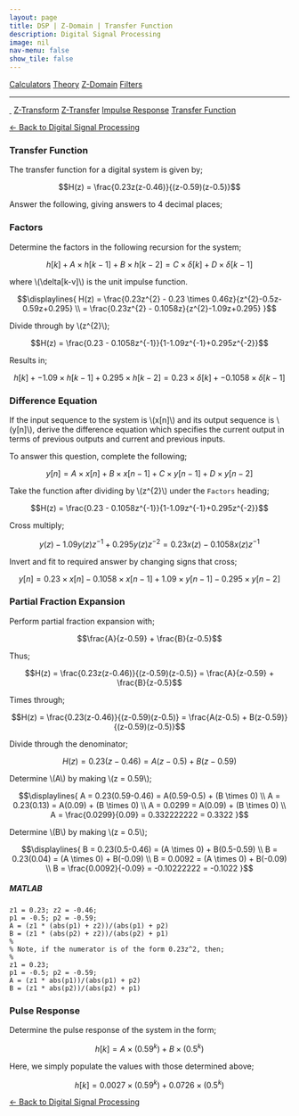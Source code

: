 ```yaml
---
layout: page
title: DSP | Z-Domain | Transfer Function
description: Digital Signal Processing
image: nil
nav-menu: false
show_tile: false
---
```


<script type="text/javascript" id="MathJax-script" async
  src="https://cdn.jsdelivr.net/npm/mathjax@3/es5/tex-mml-chtml.js">
</script>
<script>
MathJax = {
  tex: {
    inlineMath: [['\\(', '\\)']]
  }
};
</script>

<a href="../calculators.html" class="button small">Calculators</a>
<a href="../theory" class="button small">Theory</a>
<a href="../z-domain" class="button special small">Z-Domain</a>
<a href="../filters" class="button small">Filters</a>

<hr />

<a href="./" style="border-bottom: none;"><i class="icon fa-home">&nbsp;</i></a>
<a href="z-transform.html" class="button small">Z-Transform</a>
<a href="z-transfer.html" class="button small">Z-Transfer</a>
<a href="impulse-response.html" class="button small">Impulse Response</a>
<a href="transfer-function.html" class="button special small">Transfer Function</a>

<a href="/digital-signal-processing">&#x2190; Back to Digital Signal Processing</a>

### Transfer Function

The transfer function for a digital system is given by;

$$H(z) = \frac{0.23z(z-0.46)}{(z-0.59)(z-0.5)}$$

Answer the following, giving answers to 4 decimal places;

### Factors

Determine the factors in the following recursion for the system;

$$h[k] + A \times h[k-1] + B \times h[k-2] = C \times \delta[k] + D \times \delta[k-1]$$

where \\(\delta[k-v]\\) is the unit impulse function.

$$\displaylines{
H(z) = \frac{0.23z^{2} - 0.23 \times 0.46z}{z^{2}-0.5z-0.59z+0.295} \\
= \frac{0.23z^{2} - 0.1058z}{z^{2}-1.09z+0.295}
}$$

Divide through by \\(z^{2}\\);

$$H(z) = \frac{0.23 - 0.1058z^{-1}}{1-1.09z^{-1}+0.295z^{-2}}$$

Results in;

$$h[k] + -1.09 \times h[k-1] + 0.295 \times h[k-2] = 0.23 \times \delta[k] + -0.1058 \times \delta[k-1]$$

### Difference Equation

If the input sequence to the system is \\(x[n]\\) and its output sequence is \\(y[n]\\), derive the difference equation which specifies the current output in terms of previous outputs and current and previous inputs.

To answer this question, complete the following;

$$y[n] = A \times x[n] + B \times x[n-1] + C \times y[n-1] + D \times y[n-2]$$

Take the function after dividing by \\(z^{2}\\) under the <code>Factors</code> heading;

$$H(z) = \frac{0.23 - 0.1058z^{-1}}{1-1.09z^{-1}+0.295z^{-2}}$$

Cross multiply;

$$y(z) - 1.09 y(z)z^{-1} + 0.295y(z)z^{-2} = 0.23x(z) - 0.1058x(z)z^{-1}$$

Invert and fit to required answer by changing signs that cross;

$$y[n] = 0.23 \times x[n] - 0.1058 \times x[n-1] + 1.09 \times y[n-1] - 0.295 \times y[n-2]$$



### Partial Fraction Expansion

Perform partial fraction expansion with;

$$\frac{A}{z-0.59} + \frac{B}{z-0.5}$$

Thus;

$$H(z) = \frac{0.23z(z-0.46)}{(z-0.59)(z-0.5)} = \frac{A}{z-0.59} + \frac{B}{z-0.5}$$

Times through;

$$H(z) = \frac{0.23(z-0.46)}{(z-0.59)(z-0.5)} = \frac{A(z-0.5) + B(z-0.59)}{(z-0.59)(z-0.5)}$$

Divide through the denominator;

$$H(z) = 0.23(z-0.46) = A(z-0.5) + B(z-0.59)$$

Determine \\(A\\) by making \\(z = 0.59\\);

$$\displaylines{
A = 0.23(0.59-0.46) = A(0.59-0.5) + (B \times 0) \\
A = 0.23(0.13) = A(0.09) + (B \times 0) \\
A = 0.0299 = A(0.09) + (B \times 0) \\
A = \frac{0.0299}{0.09} = 0.332222222 = 0.3322
}$$

Determine \\(B\\) by making \\(z = 0.5\\);

$$\displaylines{
B = 0.23(0.5-0.46) = (A \times 0) + B(0.5-0.59) \\
B = 0.23(0.04) = (A \times 0) + B(-0.09) \\
B = 0.0092 = (A \times 0) + B(-0.09) \\
B = \frac{0.0092}{-0.09} = -0.10222222 = -0.1022
}$$

##### MATLAB

    z1 = 0.23; z2 = -0.46;
    p1 = -0.5; p2 = -0.59;
    A = (z1 * (abs(p1) + z2))/(abs(p1) + p2)
    B = (z1 * (abs(p2) + z2))/(abs(p2) + p1)
    %
    % Note, if the numerator is of the form 0.23z^2, then;
    %
    z1 = 0.23;
    p1 = -0.5; p2 = -0.59;
    A = (z1 * abs(p1))/(abs(p1) + p2)
    B = (z1 * abs(p2))/(abs(p2) + p1)

### Pulse Response

Determine the pulse response of the system in the form;

$$h[k] = A \times (0.59^{k}) + B \times (0.5^{k})$$

Here, we simply populate the values with those determined above;

$$h[k] = 0.0027 \times (0.59^{k}) + 0.0726 \times (0.5^{k})$$

<a href="/digital-signal-processing">&#x2190; Back to Digital Signal Processing</a>